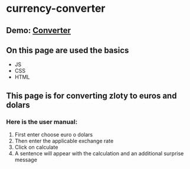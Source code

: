 # currency-converter
## Demo: [Converter](https://dorota87kmiecik.github.io/currency-converter/[Converter])

## On this page are used the basics 
- JS
- CSS
- HTML 
## This page is for converting zloty to euros and dolars
### Here is the user manual:

1. First enter choose euro o dolars
2. Then enter the applicable exchange rate
3. Click on calculate
4. A sentence will appear with the calculation and an additional surprise message
